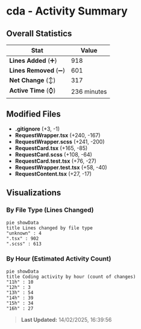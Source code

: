 # cda - Activity Summary 

## Overall Statistics

| Stat                   | Value                                                             |
| ---------------------- | ----------------------------------------------------------------- |
| **Lines Added** (➕)   | 918                                          |
| **Lines Removed** (➖) | 601                                        |
| **Net Change** (↕)    | 317                |
| **Active Time** (⌚)   | 236 minutes |


## Modified Files
- **.gitignore** (+3, -1)
- **RequestWrapper.tsx** (+240, -167)
- **RequestWrapper.scss** (+241, -200)
- **RequestCard.tsx** (+165, -85)
- **RequestCard.scss** (+108, -64)
- **RequestCard.test.tsx** (+76, -27)
- **RequestWrapper.test.tsx** (+58, -40)
- **RequestContent.tsx** (+27, -17)

## Visualizations

### By File Type (Lines Changed)

```mermaid
pie showData
title Lines changed by file type
"unknown" : 4
".tsx" : 902
".scss" : 613
```

### By Hour (Estimated Activity Count)

```mermaid
pie showData
title Coding activity by hour (count of changes)
"11h" : 10
"12h" : 3
"13h" : 54
"14h" : 39
"15h" : 34
"16h" : 27
```


> **Last Updated:** 14/02/2025, 16:39:56